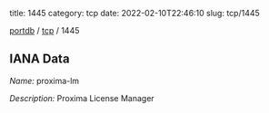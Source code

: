 title: 1445
category: tcp
date: 2022-02-10T22:46:10
slug: tcp/1445

[portdb](/) / [tcp](/category/tcp.html) / 1445


## IANA Data

_Name:_ proxima-lm

_Description:_ Proxima License Manager

